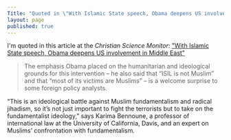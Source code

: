 ```yaml
---
Title: "Quoted in \"With Islamic State speech, Obama deepens US involvement in Middle East\""
layout: page
published: true
---
```


I'm quoted in this article at the *Christian Science Monitor*: ["With Islamic State speech, Obama deepens US involvement in Middle East"](http://www.csmonitor.com/USA/Foreign-Policy/2014/0911/With-Islamic-State-speech-Obama-deepens-US-involvement-in-Middle-East-video)

> The emphasis Obama placed on the humanitarian and ideological grounds for this intervention – he also said that “ISIL is not Muslim” and that “most of its victims are Muslims” – is a welcome surprise to some foreign policy analysts.

“This is an ideological battle against Muslim fundamentalism and radical jihadism, so it’s not just important to fight the terrorists but to take on the fundamentalist ideology,” says Karima Bennoune, a professor of international law at the University of California, Davis, and an expert on Muslims’ confrontation with fundamentalism.